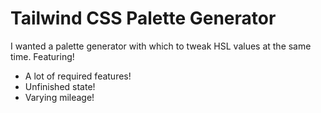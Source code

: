 # Tailwind CSS Palette Generator

I wanted a palette generator with which to tweak HSL values at the same time. Featuring!

- A lot of required features!
- Unfinished state!
- Varying mileage!
